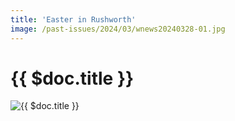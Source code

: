 ```yaml
---
title: 'Easter in Rushworth'
image: /past-issues/2024/03/wnews20240328-01.jpg
---
```

# {{ $doc.title }}

![{{ $doc.title }}](https://media.wnews.org.au/past-issues/2024/03/wnews20240328-01.jpg)
